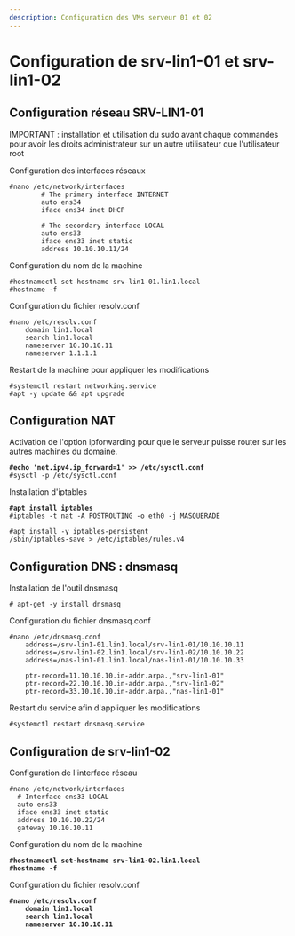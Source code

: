 ```yaml
---
description: Configuration des VMs serveur 01 et 02
---
```


# Configuration de srv-lin1-01 et srv-lin1-02

## Configuration réseau SRV-LIN1-01

IMPORTANT : installation et utilisation du sudo avant chaque commandes pour avoir les droits administrateur sur un autre utilisateur que l'utilisateur root

Configuration des interfaces réseaux&#x20;

```
#nano /etc/network/interfaces
        # The primary interface INTERNET
        auto ens34
        iface ens34 inet DHCP
        
        # The secondary interface LOCAL
        auto ens33
        iface ens33 inet static
        address 10.10.10.11/24
```

Configuration du nom de la machine

```
#hostnamectl set-hostname srv-lin1-01.lin1.local
#hostname -f
```

Configuration du fichier resolv.conf&#x20;

```
#nano /etc/resolv.conf
    domain lin1.local
    search lin1.local
    nameserver 10.10.10.11
    nameserver 1.1.1.1
```

Restart de la machine pour appliquer les modifications

```
#systemctl restart networking.service
#apt -y update && apt upgrade
```

## Configuration NAT

Activation de l'option ipforwarding pour que le serveur puisse router sur les autres machines du domaine.

<pre><code><strong>#echo 'net.ipv4.ip_forward=1' >> /etc/sysctl.conf
</strong>#sysctl -p /etc/sysctl.conf
</code></pre>

Installation d'iptables

<pre><code><strong>#apt install iptables
</strong>#iptables -t nat -A POSTROUTING -o eth0 -j MASQUERADE

#apt install -y iptables-persistent
/sbin/iptables-save > /etc/iptables/rules.v4
</code></pre>

## Configuration DNS : dnsmasq

Installation de l'outil dnsmasq

```
# apt-get -y install dnsmasq
```

Configuration du fichier dnsmasq.conf

```
#nano /etc/dnsmasq.conf
    address=/srv-lin1-01.lin1.local/srv-lin1-01/10.10.10.11
    address=/srv-lin1-02.lin1.local/srv-lin1-02/10.10.10.22
    address=/nas-lin1-01.lin1.local/nas-lin1-01/10.10.10.33
    
    ptr-record=11.10.10.10.in-addr.arpa.,"srv-lin1-01"
    ptr-record=22.10.10.10.in-addr.arpa.,"srv-lin1-02"
    ptr-record=33.10.10.10.in-addr.arpa.,"nas-lin1-01"
```

Restart du service afin d'appliquer les modifications

```
#systemctl restart dnsmasq.service
```

## Configuration de srv-lin1-02

Configuration de  l'interface réseau&#x20;

```
#nano /etc/network/interfaces
  # Interface ens33 LOCAL
  auto ens33
  iface ens33 inet static
  address 10.10.10.22/24
  gateway 10.10.10.11
```

Configuration du nom de la machine

<pre><code><strong>#hostnamectl set-hostname srv-lin1-02.lin1.local
</strong><strong>#hostname -f
</strong></code></pre>

Configuration du fichier resolv.conf&#x20;

<pre><code><strong>#nano /etc/resolv.conf
</strong><strong>    domain lin1.local
</strong><strong>    search lin1.local
</strong><strong>    nameserver 10.10.10.11
</strong></code></pre>
